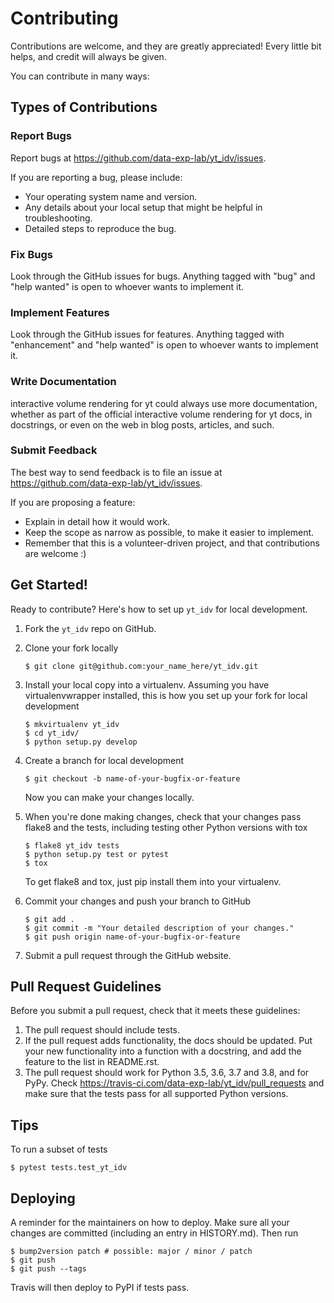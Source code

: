 # Contributing

Contributions are welcome, and they are greatly appreciated! Every little bit
helps, and credit will always be given.

You can contribute in many ways:

## Types of Contributions

### Report Bugs

Report bugs at https://github.com/data-exp-lab/yt_idv/issues.

If you are reporting a bug, please include:

* Your operating system name and version.
* Any details about your local setup that might be helpful in troubleshooting.
* Detailed steps to reproduce the bug.

### Fix Bugs

Look through the GitHub issues for bugs. Anything tagged with "bug" and "help
wanted" is open to whoever wants to implement it.

### Implement Features

Look through the GitHub issues for features. Anything tagged with "enhancement"
and "help wanted" is open to whoever wants to implement it.

### Write Documentation

interactive volume rendering for yt could always use more documentation, whether as part of the
official interactive volume rendering for yt docs, in docstrings, or even on the web in blog posts,
articles, and such.

### Submit Feedback

The best way to send feedback is to file an issue at https://github.com/data-exp-lab/yt_idv/issues.

If you are proposing a feature:

* Explain in detail how it would work.
* Keep the scope as narrow as possible, to make it easier to implement.
* Remember that this is a volunteer-driven project, and that contributions
  are welcome :)

## Get Started!

Ready to contribute? Here's how to set up `yt_idv` for local development.

1. Fork the `yt_idv` repo on GitHub.
2. Clone your fork locally

    ```
    $ git clone git@github.com:your_name_here/yt_idv.git
    ```

3. Install your local copy into a virtualenv. Assuming you have virtualenvwrapper installed, this is how you set up your fork for local development

    ```
    $ mkvirtualenv yt_idv
    $ cd yt_idv/
    $ python setup.py develop
    ```

4. Create a branch for local development

    ```
    $ git checkout -b name-of-your-bugfix-or-feature
    ```

   Now you can make your changes locally.

5. When you're done making changes, check that your changes pass flake8 and the
   tests, including testing other Python versions with tox

    ```
    $ flake8 yt_idv tests
    $ python setup.py test or pytest
    $ tox
    ```

   To get flake8 and tox, just pip install them into your virtualenv.

6. Commit your changes and push your branch to GitHub

    ```
    $ git add .
    $ git commit -m "Your detailed description of your changes."
    $ git push origin name-of-your-bugfix-or-feature
    ```

7. Submit a pull request through the GitHub website.

## Pull Request Guidelines

Before you submit a pull request, check that it meets these guidelines:

1. The pull request should include tests.
2. If the pull request adds functionality, the docs should be updated. Put
   your new functionality into a function with a docstring, and add the
   feature to the list in README.rst.
3. The pull request should work for Python 3.5, 3.6, 3.7 and 3.8, and for PyPy. Check
   https://travis-ci.com/data-exp-lab/yt_idv/pull_requests
   and make sure that the tests pass for all supported Python versions.

## Tips

To run a subset of tests

```
$ pytest tests.test_yt_idv
```


## Deploying

A reminder for the maintainers on how to deploy.
Make sure all your changes are committed (including an entry in HISTORY.md).
Then run

```
$ bump2version patch # possible: major / minor / patch
$ git push
$ git push --tags
```

Travis will then deploy to PyPI if tests pass.
